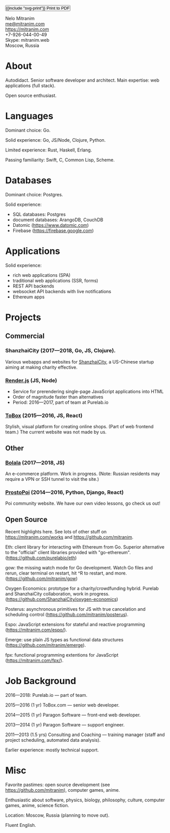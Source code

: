 <p class="text-right gaps-v-letter">
  <span class="block fg-blue" data-note="Updated: 2019-02-22"></span>
  <span class="block noprint">
    <button type="button" style="padding: 0" onclick="window.print()">
      <span>{{include "svg-print"}}</span> Print to PDF
    </button>
  </span>
</p>

Nelo Mitranim
<br />
me@mitranim.com
<br />
https://mitranim.com
<br />
+7-926-044-00-49
<br />
Skype: mitranim.web
<br />
Moscow, Russia

# About

Autodidact. Senior software developer and architect. Main expertise: web applications (full stack).

Open source enthusiast.

# Languages

Dominant choice: Go.

Solid experience: Go, JS/Node, Clojure, Python.

Limited experience: Rust, Haskell, Erlang.

Passing familiarity: Swift, C, Common Lisp, Scheme.

# Databases

Dominant choice: Postgres.

Solid experience:

  * SQL databases: Postgres
  * document databases: ArangoDB, CouchDB
  * Datomic (https://www.datomic.com)
  * Firebase (https://firebase.google.com)

# Applications

Solid experience:

  * rich web applications (SPA)
  * traditional web applications (SSR, forms)
  * REST API backends
  * websocket API backends with live notifications
  * Ethereum apps

# Projects

## Commercial

### ShanzhaiCity <span class="fg-faded font-normal">(2017—2018, Go, JS, Clojure).</span>

Various webapps and websites for [ShanzhaiCity](https://shanzhaicity.com), a US-Chinese startup aiming at making charity effective.

### [Render.js](https://renderjs.io) <span class="fg-faded font-normal">(JS, Node)</span>

  * Service for prerendering single-page JavaScript applications into HTML
  * Order of magnitude faster than alternatives
  * Period: 2016—2017, part of team at Purelab.io

### [ToBox](https://tobox.com) <span class="fg-faded font-normal">(2015—2016, JS, React)</span>

Stylish, visual platform for creating online shops. (Part of web frontend team.) The current website was not made by us.

## Other

### [Bolala](https://bolala.ru) <span class="fg-faded font-normal">(2017—2018, JS)</span>

An e-commerce platform. Work in progress. (Note: Russian residents may require a VPN or SSH tunnel to visit the site.)

### [ProstoPoi](http://prostopoi.ru) <span class="fg-faded font-normal">(2014—2016, Python, Django, React)</span>

Poi community website. We have our own video lessons, go check us out!

## Open Source

Recent highlights here. See lots of other stuff on https://mitranim.com/works and https://github.com/mitranim.

Eth: client library for interacting with Ethereum from Go. Superior alternative to the "official" client libraries provided with "go-ethereum". (https://github.com/purelabio/eth)

gow: the missing watch mode for Go development. Watch Go files and rerun, clear terminal on restart, hit <key>^R</key> to restart, and more. (https://github.com/mitranim/gow)

Oxygen Economics: prototype for a charity/crowdfunding hybrid. Purelab and ShanzhaiCity collaboration, work in progress. (https://github.com/ShanzhaiCity/oxygen-economics)

Posterus: asynchronous primitives for JS with true cancelation and scheduling
control (https://github.com/mitranim/posterus).

Espo: JavaScript extensions for stateful and reactive programming (https://mitranim.com/espo/).

Emerge: use plain JS types as functional data structures (https://github.com/mitranim/emerge).

fpx: functional programming extentions for JavaScript (https://mitranim.com/fpx/).

# Job Background

2016—2018: Purelab.io — part of team.

2015—2016 (1 yr) ToBox.com — senior web developer.

2014—2015 (1 yr) Paragon Software — front-end web developer.

2013—2014 (1 yr) Paragon Software — support engineer.

2011—2013 (1.5 yrs) Consulting and Coaching — training manager (staff and project scheduling, automated data analysis).

Earlier experience: mostly technical support.

# Misc

Favorite pastimes: open source development (see https://github.com/mitranim), computer games, anime.

Enthusiastic about software, physics, biology, philosophy, culture, computer games, anime, science fiction.

Location: Moscow, Russia (planning to move out).

Fluent English.
